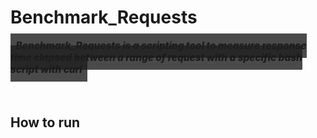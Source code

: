 # Benchmark_Requests
<span>
Benchmark_Requests is a scripting tool to measure response time elapsed between a range of request with a specific bash script with curl
</span>
<br/>
<br/>
<br/>
<h2>How to run</h2>

<style>
    span {
        font-weight: 800;
        font-style: oblique;
        font-size: 1.1em;
        background-color: rgba(30,30,30, .8);
        padding: 10px 8.5px;
    }
</style>